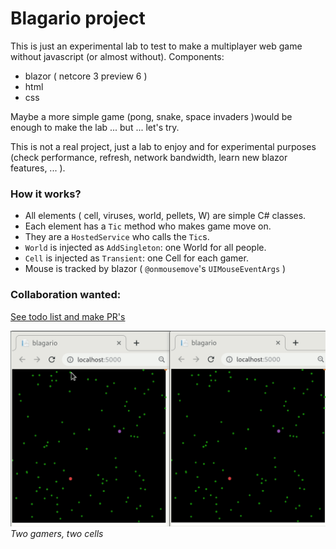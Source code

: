 # Blagario project

This is just an experimental lab to test to make a multiplayer web game without javascript (or almost without). Components:

* blazor ( netcore 3 preview 6 )
* html
* css

Maybe a more simple game (pong, snake, space invaders )would be enough to make the lab ... but ... let's try.

This is not a real project, just a lab to enjoy and for experimental purposes (check performance, refresh, network bandwidth, learn new blazor features, ... ).

### How it works?

* All elements ( cell, viruses, world, pellets, W) are simple C# classes.
* Each element has a `Tic` method who makes game move on.
* They are a `HostedService` who calls the `Tic`s.
* `World` is injected as `AddSingleton`: one World for all people.
* `Cell` is injected as `Transient`: one Cell for each gamer.
* Mouse is tracked by blazor ( `@onmousemove`'s `UIMouseEventArgs` )

### Collaboration wanted:

[See todo list and make PR's](https://github.com/ctrl-alt-d/Blagario/issues/1)

![screenshot](./screenshots/blagario.gif)
*Two gamers, two cells*
